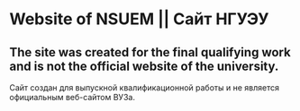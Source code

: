 # Website of NSUEM || Сайт НГУЭУ

The site was created for the final qualifying work and is not the official website of the university.
---
Сайт создан для выпускной квалификационной работы и не является официальным веб-сайтом ВУЗа.
